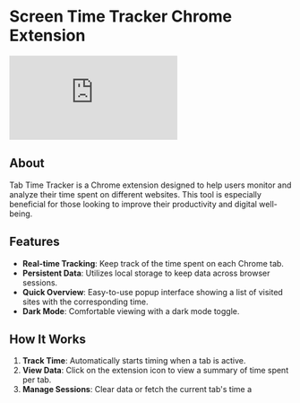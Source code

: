 # Screen Time Tracker Chrome Extension

![Banner Image](https://hexcolorpedia.com/wp-content/themes/bootscore-5-child/solid.php?c=635ff3)

## About
Tab Time Tracker is a Chrome extension designed to help users monitor and analyze their time spent on different websites. This tool is especially beneficial for those looking to improve their productivity and digital well-being.

## Features
- **Real-time Tracking**: Keep track of the time spent on each Chrome tab.
- **Persistent Data**: Utilizes local storage to keep data across browser sessions.
- **Quick Overview**: Easy-to-use popup interface showing a list of visited sites with the corresponding time.
- **Dark Mode**: Comfortable viewing with a dark mode toggle.


## How It Works
1. **Track Time**: Automatically starts timing when a tab is active.
2. **View Data**: Click on the extension icon to view a summary of time spent per tab.
3. **Manage Sessions**: Clear data or fetch the current tab's time a
